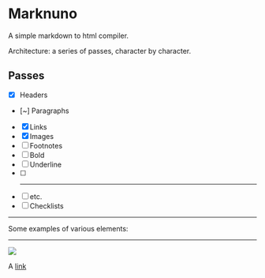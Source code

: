 # Marknuno

A simple markdown to html compiler.

Architecture: a series of passes, character by character.

## Passes

- [x] Headers
- [~] Paragraphs
- [x] Links
- [x] Images
- [ ] Footnotes
- [ ] Bold 
- [ ] Underline
- [ ] ---
- [ ] etc.
- [ ] Checklists

---

Some examples of various elements:

---

![](https://gatitos.nunosempere.com)

A [link](https://example.com)


